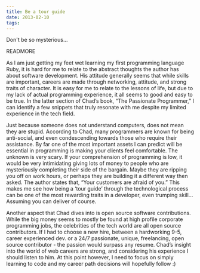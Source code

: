 ```yaml
---
title: Be a tour guide
date: 2013-02-10 
tags:
---
```


Don't be so mysterious...

READMORE

As I am just getting my feet wet learning my first programming language Ruby, it is hard for me to relate to the abstract thoughts the author has about software development. His attitude generally seems that while skills are important, careers are made through networking, attitude, and strong traits of character. It is easy for me to relate to the lessons of life, but due to my lack of actual programming experience, it all seems to good and easy to be true.  In the latter section of Chad’s book, “The Passionate Programmer,” I can identify a few snippets that truly resonate with me despite my limited experience in the tech field. 

Just because someone does not understand computers, does not mean they are stupid. According to Chad, many programmers are known for being anti-social, and even condescending towards those who require their assistance. By far one of the most important assets I can predict will be essential in programming is making your clients feel comfortable. The unknown is very scary.  If your comprehension of programming is low,  it would be very intimidating giving lots of money to people who are mysteriously completing their side of the bargain. Maybe they are ripping you off on work hours, or perhaps they are building it a different way then asked. The author states that, “Your customers are afraid of you.” This makes me see how being a ‘tour guide’ through the technological process can be one of the most rewarding traits in a developer, even trumping skill... Assuming you can deliver of course. 

Another aspect that Chad dives into is open source software contributions. While the big money seems to mostly be found at high profile corporate programming jobs, the celebrities of the tech world are all open source contributors. If I had to choose a new hire, between a hardworking 9-5, career experienced dev. or a 24/7 passionate, unique, freelancing, open source contributor  - the passion would surpass any resume. Chad’s insight into the world of web careers are strong, and considering his experience I should listen to him. At this point however, I need to focus on simply learning to code and my career path decisions will hopefully follow :)